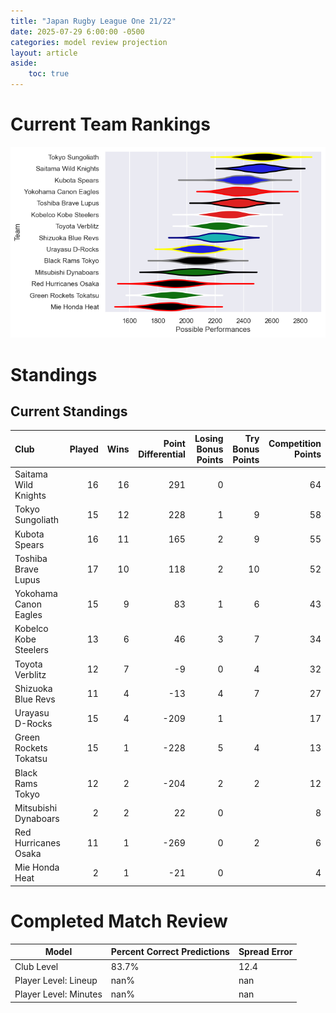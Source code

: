 ```yaml
---  
title: "Japan Rugby League One 21/22"  
date: 2025-07-29 6:00:00 -0500  
categories: model review projection  
layout: article  
aside:  
    toc: true  
---
```

# Current Team Rankings


![Club Rankings](plots/rankings_Japan_Rugby_League_One_2122.png)
# Standings

## Current Standings


| Club                  |   Played |   Wins |   Point Differential |   Losing Bonus Points |   Try Bonus Points |   Competition Points |
|:----------------------|---------:|-------:|---------------------:|----------------------:|-------------------:|---------------------:|
| Saitama Wild Knights  |       16 |     16 |                  291 |                     0 |                    |                   64 |
| Tokyo Sungoliath      |       15 |     12 |                  228 |                     1 |                  9 |                   58 |
| Kubota Spears         |       16 |     11 |                  165 |                     2 |                  9 |                   55 |
| Toshiba Brave Lupus   |       17 |     10 |                  118 |                     2 |                 10 |                   52 |
| Yokohama Canon Eagles |       15 |      9 |                   83 |                     1 |                  6 |                   43 |
| Kobelco Kobe Steelers |       13 |      6 |                   46 |                     3 |                  7 |                   34 |
| Toyota Verblitz       |       12 |      7 |                   -9 |                     0 |                  4 |                   32 |
| Shizuoka Blue Revs    |       11 |      4 |                  -13 |                     4 |                  7 |                   27 |
| Urayasu D-Rocks       |       15 |      4 |                 -209 |                     1 |                    |                   17 |
| Green Rockets Tokatsu |       15 |      1 |                 -228 |                     5 |                  4 |                   13 |
| Black Rams Tokyo      |       12 |      2 |                 -204 |                     2 |                  2 |                   12 |
| Mitsubishi Dynaboars  |        2 |      2 |                   22 |                     0 |                    |                    8 |
| Red Hurricanes Osaka  |       11 |      1 |                 -269 |                     0 |                  2 |                    6 |
| Mie Honda Heat        |        2 |      1 |                  -21 |                     0 |                    |                    4 |



# Completed Match Review


| Model | Percent Correct Predictions | Spread Error |
| ------ | ------ | ------ |
| Club Level | 83.7% | 12.4 |
| Player Level: Lineup | nan% | nan |
| Player Level: Minutes | nan% | nan |

